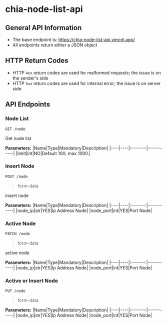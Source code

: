 # chia-node-list-api

## General API Information
* The base endpoint is: https://chia-node-list-api.vercel.app/
* All endpoints return either a JSON object

## HTTP Return Codes
* HTTP `4xx` return codes are used for malformed requests; the issue is on the sender's side
* HTTP `5xx` return codes are used for internal error; the issue is on server side

## API Endpoints
### Node List
```
GET /node
```
Get node list

**Parameters:**
|Name|Type|Mandatory|Description|
|----|----|:-------:|-----------|
|limit|int|NO|Default 100; max 1000.|

### Insert Node
```
POST /node
```
> form-data

insert node

**Parameters:**
|Name|Type|Mandatory|Description|
|----|----|:-------:|-----------|
|node_ip|str|YES|Ip Address Node|
|node_port|int|YES|Port Node|

### Active Node
```
PATCH /node
```
> form-data

active node

**Parameters:**
|Name|Type|Mandatory|Description|
|----|----|:-------:|-----------|
|node_ip|str|YES|Ip Address Node|
|node_port|int|YES|Port Node|

### Active or Insert Node
```
PUT /node
```
> form-data

**Parameters:**
|Name|Type|Mandatory|Description|
|----|----|:-------:|-----------|
|node_ip|str|YES|Ip Address Node|
|node_port|int|YES|Port Node|